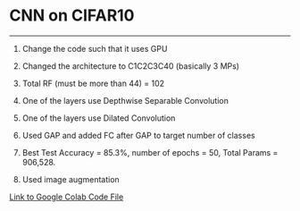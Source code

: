 # CNN on CIFAR10
---

1) Change the code such that it uses GPU

2) Changed the architecture to C1C2C3C40 (basically 3 MPs)

3) Total RF (must be more than 44) = 102

4) One of the layers use Depthwise Separable Convolution

5) One of the layers use Dilated Convolution

6) Used GAP and added FC after GAP to target number of classes

7) Best Test Accuracy = 85.3%, number of epochs = 50, Total Params = 906,528. 

8) Used image augmentation

[Link to Google Colab Code File](https://colab.research.google.com/drive/1gsmdBMLnRb7J9piNocCxsu-FcH8A1YoK)
